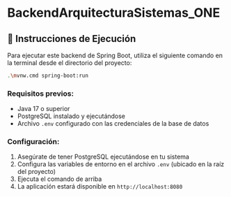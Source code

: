 # BackendArquitecturaSistemas_ONE

## 🚀 Instrucciones de Ejecución

Para ejecutar este backend de Spring Boot, utiliza el siguiente comando en la terminal desde el directorio del proyecto:

```bash
.\mvnw.cmd spring-boot:run
```

### Requisitos previos:
- Java 17 o superior
- PostgreSQL instalado y ejecutándose
- Archivo `.env` configurado con las credenciales de la base de datos

### Configuración:
1. Asegúrate de tener PostgreSQL ejecutándose en tu sistema
2. Configura las variables de entorno en el archivo `.env` (ubicado en la raíz del proyecto)
3. Ejecuta el comando de arriba
4. La aplicación estará disponible en `http://localhost:8080`